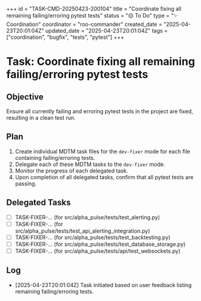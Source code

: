 +++
id = "TASK-CMD-20250423-200104"
title = "Coordinate fixing all remaining failing/erroring pytest tests"
status = "🟡 To Do"
type = "✨ Coordination"
coordinator = "roo-commander"
created_date = "2025-04-23T20:01:04Z"
updated_date = "2025-04-23T20:01:04Z"
tags = ["coordination", "bugfix", "tests", "pytest"]
+++

# Task: Coordinate fixing all remaining failing/erroring pytest tests

## Objective
Ensure all currently failing and erroring pytest tests in the project are fixed, resulting in a clean test run.

## Plan
1. Create individual MDTM task files for the `dev-fixer` mode for each file containing failing/erroring tests.
2. Delegate each of these MDTM tasks to the `dev-fixer` mode.
3. Monitor the progress of each delegated task.
4. Upon completion of all delegated tasks, confirm that all pytest tests are passing.

## Delegated Tasks
- [ ] TASK-FIXER-... (for src/alpha_pulse/tests/test_alerting.py)
- [ ] TASK-FIXER-... (for src/alpha_pulse/tests/test_api_alerting_integration.py)
- [ ] TASK-FIXER-... (for src/alpha_pulse/tests/test_backtesting.py)
- [ ] TASK-FIXER-... (for src/alpha_pulse/tests/test_database_storage.py)
- [ ] TASK-FIXER-... (for src/alpha_pulse/tests/api/test_websockets.py)

## Log
- [2025-04-23T20:01:04Z] Task initiated based on user feedback listing remaining failing/erroring tests.